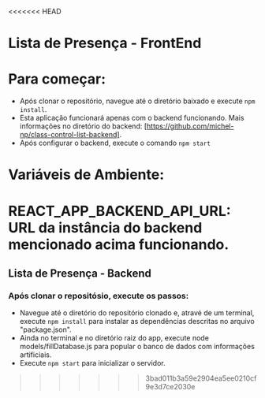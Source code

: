 <<<<<<< HEAD
# Lista de Presença - FrontEnd

# Para começar:
- Após clonar o repositório, navegue até o diretório baixado e execute `npm install`.
- Esta aplicação funcionará apenas com o backend funcionando. Mais informações no diretório do backend: [https://github.com/michel-np/class-control-list-backend].
- Após configurar o backend, execute o comando `npm start`


# Variáveis de Ambiente:

REACT_APP_BACKEND_API_URL: URL da instância do backend mencionado acima funcionando. 
=======
<h2>Lista de Presença - Backend</h2>

<h3>Após clonar o repositósio, execute os passos: </h3>

- Navegue até o diretório do repositório clonado e, atravé de um terminal, execute `npm install` para instalar as dependências descritas no arquivo "package.json".
- Ainda no terminal e no diretório raiz do app, execute node models/fillDatabase.js para popular o banco de dados com informações artificiais.
- Execute `npm start` para inicializar o servidor. 
>>>>>>> 3bad011b3a59e2904ea5ee0210cf9e3d7ce2030e
